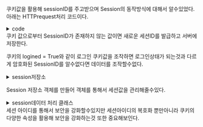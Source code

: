 
쿠키값을 활용해 sessionID를 주고받으며 Session의 동작방식에 대해서 알수있었다.
아래는 HTTPrequest처리 코드이다.
<details>
<summary>code</summary>
<div markdown="1">
    
```java
    
import http.HttpRequest;
import http.HttpResponse;
import http.HttpSessions;

import java.io.IOException;
import java.io.InputStream;
import java.io.OutputStream;
import java.net.Socket;
import java.util.UUID;

import org.slf4j.Logger;
import org.slf4j.LoggerFactory;

import controller.Controller;

public class RequestHandler extends Thread {
    private static final Logger log = LoggerFactory.getLogger(RequestHandler.class);

    private Socket connection;

    public RequestHandler(Socket connectionSocket) {
        this.connection = connectionSocket;
    }

    public void run() {
        log.debug("New Client Connect! Connected IP : {}, Port : {}", connection.getInetAddress(),
                connection.getPort());

        try (InputStream in = connection.getInputStream(); OutputStream out = connection.getOutputStream()) {
            HttpRequest request = new HttpRequest(in);
            HttpResponse response = new HttpResponse(out);

            if (request.getCookies().getCookie(HttpSessions.SESSION_ID_NAME) == null) {
                response.addHeader("Set-Cookie", HttpSessions.SESSION_ID_NAME + "=" + UUID.randomUUID());
            }

            Controller controller = RequestMapping.getController(request.getPath());
            if (controller == null) {
                String path = getDefaultPath(request.getPath());
                response.forward(path);
            } else {
                controller.service(request, response);
            }
        } catch (IOException e) {
            log.error(e.getMessage());
        }
    }

    private String getDefaultPath(String path) {
        if (path.equals("/")) {
            return "/index.html";
        }
        return path;
    }
}
```

</div>
</details>
쿠키 값으로부터 SessionID가 존재하지 않는 값이면 새로운 세션ID를 발급하고 서버에 저장한다.

쿠키의 logined = True와 같이 로그인 쿠키값을 조작하면 로그인상태가 되는것과 다르게 암호화된 SessionID를 알수없다면 데이터를 조작할수없다.

<details>
<summary>session저장소 </summary>
<div markdown="1">


```java

import java.util.HashMap;
import java.util.Map;

public class HttpSession {
    private Map<String, Object> values = new HashMap<String, Object>();

    private String id;

    public HttpSession(String id) {
        this.id = id;
    }

    public String getId() {
        return id;
    }

    public void setAttribute(String name, Object value) {
        values.put(name, value);
    }

    public Object getAttribute(String name) {
        return values.get(name);
    }

    public void removeAttribute(String name) {
        values.remove(name);
    }

    public void invalidate() {
        HttpSessions.remove(id);
    }
}
```
    
</div>
</details>
    
    
Session 저장소 객체를 만들어 객체를 통해서 세션값을 관리해줄수있다.
    
<details>
<summary>session데이터 처리 클래스</summary>
<div markdown="1">

```java

public class HttpSessions {
    public static final String SESSION_ID_NAME = "JSESSIONID";

    private static Map<String, HttpSession> sessions = new HashMap<String, HttpSession>();

    public static HttpSession getSession(String id) {
        HttpSession session = sessions.get(id);

        if (session == null) {
            session = new HttpSession(id);
            sessions.put(id, session);
            return session;
        }

        return session;
    }

    static void remove(String id) {
        sessions.remove(id);
    }
}
```
    
</div>
</details>
세션 아이디를 통해서 보안을 강화할수있지만 세션아이디의 복호화 뿐만아니라 쿠키의 다양한 속성을 활용해 보안을 강화하는것 또한 중요해보인다.
